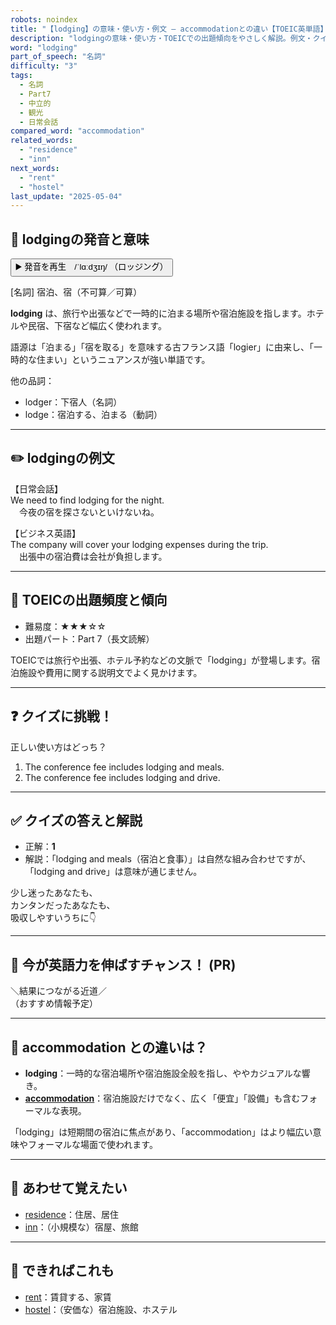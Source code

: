 ```yaml
---
robots: noindex
title: "【lodging】の意味・使い方・例文 ― accommodationとの違い【TOEIC英単語】"
description: "lodgingの意味・使い方・TOEICでの出題傾向をやさしく解説。例文・クイズ付きでaccommodationとの違いもわかりやすく学べます。"
word: "lodging"
part_of_speech: "名詞"
difficulty: "3"
tags:
  - 名詞
  - Part7
  - 中立的
  - 観光
  - 日常会話
compared_word: "accommodation"
related_words:
  - "residence"
  - "inn"
next_words:
  - "rent"
  - "hostel"
last_update: "2025-05-04"
---
```


## 🔰 lodgingの発音と意味

<button class="play-audio" onclick="playTTS('lodging')">
  <span class="play-audio-main">
    ▶️ 発音を再生　/ˈlɑːdʒɪŋ/
  </span>
  <span class="play-audio-sub">
    （ロッジング）
  </span>
</button>

[名詞] 宿泊、宿（不可算／可算）

**lodging** は、旅行や出張などで一時的に泊まる場所や宿泊施設を指します。ホテルや民宿、下宿など幅広く使われます。

語源は「泊まる」「宿を取る」を意味する古フランス語「logier」に由来し、「一時的な住まい」というニュアンスが強い単語です。

他の品詞：  
- lodger：下宿人（名詞）
- lodge：宿泊する、泊まる（動詞）

---

## ✏️ lodgingの例文

【日常会話】  
We need to find lodging for the night.  
　今夜の宿を探さないといけないね。

【ビジネス英語】  
The company will cover your lodging expenses during the trip.  
　出張中の宿泊費は会社が負担します。

---

## 🎯 TOEICの出題頻度と傾向

- 難易度：★★★☆☆
- 出題パート：Part 7（長文読解）

TOEICでは旅行や出張、ホテル予約などの文脈で「lodging」が登場します。宿泊施設や費用に関する説明文でよく見かけます。

---

## ❓ クイズに挑戦！

正しい使い方はどっち？

1. The conference fee includes lodging and meals.  
2. The conference fee includes lodging and drive.

---

## ✅ クイズの答えと解説

- 正解：**1**
- 解説：「lodging and meals（宿泊と食事）」は自然な組み合わせですが、「lodging and drive」は意味が通じません。

少し迷ったあなたも、  
カンタンだったあなたも、  
吸収しやすいうちに👇️

---

## 🚀 今が英語力を伸ばすチャンス！ (PR)

<div class="info-center">
＼結果につながる近道／<br>  
（おすすめ情報予定）
</div>

---

## 🤔  accommodation との違いは？

- **lodging**：一時的な宿泊場所や宿泊施設全般を指し、ややカジュアルな響き。
- **[accommodation](/word/accommodation/)**：宿泊施設だけでなく、広く「便宜」「設備」も含むフォーマルな表現。

「lodging」は短期間の宿泊に焦点があり、「accommodation」はより幅広い意味やフォーマルな場面で使われます。

---

## 🧩 あわせて覚えたい

- [residence](/word/residence/)：住居、居住
- [inn](/word/inn/)：（小規模な）宿屋、旅館

---

## 📖 できればこれも

- [rent](/word/rent/)：賃貸する、家賃
- [hostel](/word/hostel/)：（安価な）宿泊施設、ホステル

<!-- cvid: aid41_bid32 -->
